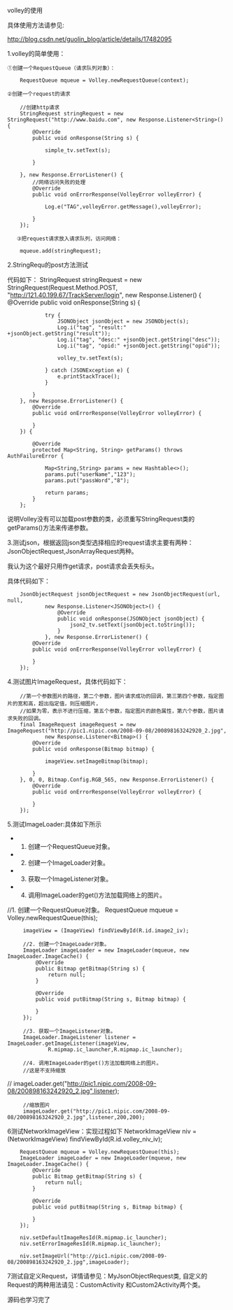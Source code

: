 volley的使用

具体使用方法请参见:

http://blog.csdn.net/guolin_blog/article/details/17482095


1.volley的简单使用：

    ①创建一个RequestQueue（请求队列对象）：

        RequestQueue mqueue = Volley.newRequestQueue(context);

    ②创建一个request的请求

        //创建http请求
        StringRequest stringRequest = new StringRequest("http://www.baidu.com", new Response.Listener<String>() {
            @Override
            public void onResponse(String s) {

                simple_tv.setText(s);

            }

        }, new Response.ErrorListener() {
            //网络访问失败的处理
            @Override
            public void onErrorResponse(VolleyError volleyError) {

                Log.e("TAG",volleyError.getMessage(),volleyError);

            }
        });

       ③把request请求放入请求队列，访问网络：

        mqueue.add(stringRequest);

2.StringRequ的post方法测试

代码如下：
        StringRequest stringRequest = new StringRequest(Request.Method.POST, "http://121.40.199.67/TrackServer/login",
                new Response.Listener<String>() {
            @Override
            public void onResponse(String s) {

                try {
                    JSONObject jsonObject = new JSONObject(s);
                    Log.i("tag", "result:" +jsonObject.getString("result"));
                    Log.i("tag", "desc:" +jsonObject.getString("desc"));
                    Log.i("tag", "opid:" +jsonObject.getString("opid"));

                    volley_tv.setText(s);

                } catch (JSONException e) {
                    e.printStackTrace();
                }

            }
        }, new Response.ErrorListener() {
            @Override
            public void onErrorResponse(VolleyError volleyError) {

            }
        }) {

            @Override
            protected Map<String, String> getParams() throws AuthFailureError {

                Map<String,String> params = new Hashtable<>();
                params.put("userName","123");
                params.put("passWord","8");

                return params;
            }
        };

说明Volley没有可以加载post参数的类，必须重写StringRequest类的getParams()方法来传递参数。

3.测试json，根据返回json类型选择相应的request请求主要有两种：JsonObjectRequest,JsonArrayRequest两种。

我认为这个最好只用作get请求，post请求会丢失标头。

具体代码如下：

        JsonObjectRequest jsonObjectRequest = new JsonObjectRequest(url, null,
                new Response.Listener<JSONObject>() {
                    @Override
                    public void onResponse(JSONObject jsonObject) {
                        json2_tv.setText(jsonObject.toString());
                    }
                }, new Response.ErrorListener() {
            @Override
            public void onErrorResponse(VolleyError volleyError) {

            }
        });

4.测试图片ImageRequest，具体代码如下：

        //第一个参数图片的路径，第二个参数，图片请求成功的回调，第三第四个参数，指定图片的宽和高，超出指定值，则压缩图片，
        //如果为零，表示不进行压缩，第五个参数，指定图片的颜色属性，第六个参数，图片请求失败的回调。
        final ImageRequest imageRequest = new ImageRequest("http://pic1.nipic.com/2008-09-08/200898163242920_2.jpg",
                new Response.Listener<Bitmap>() {
            @Override
            public void onResponse(Bitmap bitmap) {

                imageView.setImageBitmap(bitmap);

            }
        }, 0, 0, Bitmap.Config.RGB_565, new Response.ErrorListener() {
            @Override
            public void onErrorResponse(VolleyError volleyError) {

            }
        });

5.测试ImageLoader:具体如下所示

 * 1. 创建一个RequestQueue对象。
 * 2. 创建一个ImageLoader对象。
 * 3. 获取一个ImageListener对象。
 * 4. 调用ImageLoader的get()方法加载网络上的图片。

  //1. 创建一个RequestQueue对象。
         RequestQueue mqueue = Volley.newRequestQueue(this);

         imageView = (ImageView) findViewById(R.id.image2_iv);

         //2. 创建一个ImageLoader对象。
         ImageLoader imageLoader = new ImageLoader(mqueue, new ImageLoader.ImageCache() {
             @Override
             public Bitmap getBitmap(String s) {
                 return null;
             }

             @Override
             public void putBitmap(String s, Bitmap bitmap) {

             }
         });

         //3. 获取一个ImageListener对象。
         ImageLoader.ImageListener listener = ImageLoader.getImageListener(imageView,
                 R.mipmap.ic_launcher,R.mipmap.ic_launcher);

         //4. 调用ImageLoader的get()方法加载网络上的图片。
         //这是不支持缩放
 //        imageLoader.get("http://pic1.nipic.com/2008-09-08/200898163242920_2.jpg",listener);

         //缩放图片
         imageLoader.get("http://pic1.nipic.com/2008-09-08/200898163242920_2.jpg",listener,200,200);

6测试NetworkImageView：实现过程如下
NetworkImageView niv = (NetworkImageView) findViewById(R.id.volley_niv_iv);

        RequestQueue mqueue = Volley.newRequestQueue(this);
        ImageLoader imageLoader = new ImageLoader(mqueue, new ImageLoader.ImageCache() {
            @Override
            public Bitmap getBitmap(String s) {
                return null;
            }

            @Override
            public void putBitmap(String s, Bitmap bitmap) {

            }
        });

        niv.setDefaultImageResId(R.mipmap.ic_launcher);
        niv.setErrorImageResId(R.mipmap.ic_launcher);

        niv.setImageUrl("http://pic1.nipic.com/2008-09-08/200898163242920_2.jpg",imageLoader);

7测试自定义Request，详情请参见：MyJsonObjectRequest类, 自定义的Request的两种用法请见：CustomActivity
和Custom2Activity两个类。

源码也学习完了